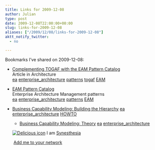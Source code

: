 ```yaml
---
title: Links for 2009-12-08
author: Julian
type: post
date: 2009-12-08T22:00:00+00:00
slug: links-for-2009-12-08 
aliases: ["/2009/12/08/links-for-2009-12-08"]
aktt_notify_twitter:
  - no

---
```

Bookmarks I&#8217;ve shared on 2009-12-08:

  * [Complementing TOGAF with the EAM Pattern Catalog][1]  
    Article in Architecture  
    [ea][2] [enterprise_architecture][3] [patterns][4] [togaf][5] [EAM][6] 
  * [EAM Pattern Catalog][7]  
    Enterprise Architecture Management patterns  
    [ea][2] [enterprise_architecture][3] [patterns][4] [EAM][6] 
  * [Business Capability Modeling: Building the Hierarchy][8] 
    [ea][2] [enterprise_architecture][3] [HOWTO][9] </li> 
    
      * [Business Capability Modeling: Theory][10] 
        [ea][2] [enterprise_architecture][3] </li> </ul> 
        
        <p class="deliciouslink">
          <a href="https://del.icio.us/synesthesia" title="See all my bookmarks on del.icio.us"><img src="https://www.synesthesia.co.uk/images/deliciousicon.jpg" alt="Delicious icon" /></a>&nbsp;I am <a href="https://del.icio.us/synesthesia" title="See all my bookmarks on del.icio.us">Synesthesia</a>
        </p>
        
        <p class="deliciouslink">
          <a href="https://del.icio.us/network?add=synesthesia" title="Add me to your del.icio.us network"><img src="https://www.synesthesia.co.uk/images/add.gif" alt="" /></a>&nbsp;<a href="https://del.icio.us/network?add=synesthesia" title="Add me to your del.icio.us network">Add me to your network</a>
        </p>

 [1]: https://www.architectureandgovernance.com/content/complementing-togaf-eam-pattern-catalog
 [2]: https://delicious.com/synesthesia/ea
 [3]: https://delicious.com/synesthesia/enterprise_architecture
 [4]: https://delicious.com/synesthesia/patterns
 [5]: https://delicious.com/synesthesia/togaf
 [6]: https://delicious.com/synesthesia/EAM
 [7]: https://eampc-wiki.systemcartography.info/wikis/eam-pattern-catalog/home
 [8]: https://www.architectureandgovernance.com/content/business-capability-modeling-building-hierarchy
 [9]: https://delicious.com/synesthesia/HOWTO
 [10]: https://architectureandgovernance.com/content/business-capability-modeling-theory-practice